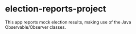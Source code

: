 # election-reports-project
This app reports mock election results, making use of the Java Observable/Observer classes.
